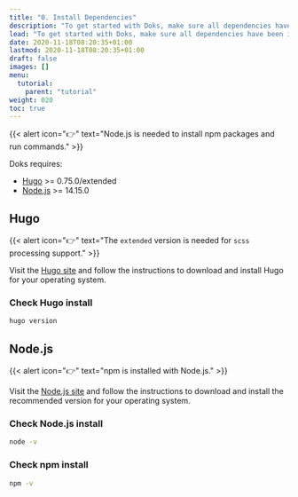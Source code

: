 ```yaml
---
title: "0. Install Dependencies"
description: "To get started with Doks, make sure all dependencies have been installed."
lead: "To get started with Doks, make sure all dependencies have been installed."
date: 2020-11-18T08:20:35+01:00
lastmod: 2020-11-18T08:20:35+01:00
draft: false
images: []
menu: 
  tutorial:
    parent: "tutorial"
weight: 020
toc: true
---
```


{{< alert icon="👉" text="Node.js is needed to install npm packages and run commands." >}}

Doks requires:

- [Hugo](https://gohugo.io/getting-started/installing/) >= 0.75.0/extended
- [Node.js](https://nodejs.org/) >= 14.15.0

## Hugo

{{< alert icon="👉" text="The `extended` version is needed for `scss` processing support." >}}

Visit the [Hugo site](https://gohugo.io/getting-started/installing/) and follow the instructions to download and install Hugo for your operating system.

### Check Hugo install

```bash
hugo version
```

## Node.js

{{< alert icon="👉" text="npm is installed with Node.js." >}}

Visit the [Node.js site](https://nodejs.org/) and follow the instructions to download and install the recommended version for your operating system.

### Check Node.js install

```bash
node -v
```

### Check npm install

```bash
npm -v
```
